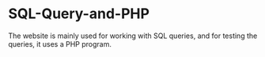 # SQL-Query-and-PHP
The website is mainly used for working with SQL queries, and for testing the queries, it uses a PHP program.
